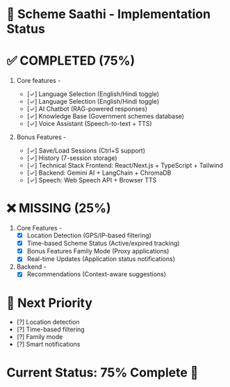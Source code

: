 # 🎯 Scheme Saathi - Implementation Status

# ✅ COMPLETED (75%)
1) Core features -
   - [✓]  Language Selection (English/Hindi toggle)
   - [✓]  Language Selection (English/Hindi toggle)
   - [✓] AI Chatbot (RAG-powered responses)
   - [✓] Knowledge Base (Government schemes database)
   - [✓] Voice Assistant (Speech-to-text + TTS)

2) Bonus Features -
   - [✓] Save/Load Sessions (Ctrl+S support)
   - [✓] History (7-session storage)
   - [✓] Technical Stack Frontend: React/Next.js + TypeScript + Tailwind
   - [✓] Backend: Gemini AI + LangChain + ChromaDB
   - [✓] Speech: Web Speech API + Browser TTS

# ❌ MISSING (25%)
1) Core Features -
   - [X] Location Detection (GPS/IP-based filtering)
   - [X] Time-based Scheme Status (Active/expired tracking)
   - [X] Bonus Features Family Mode (Proxy applications)
   - [X] Real-time Updates (Application status notifications)
2) Backend -
   - [X] Recommendations (Context-aware suggestions)

# 🚀 Next Priority
  - [?] Location detection
  - [?] Time-based filtering
  - [?] Family mode
  - [?] Smart notifications

# Current Status: 75% Complete 🎉
